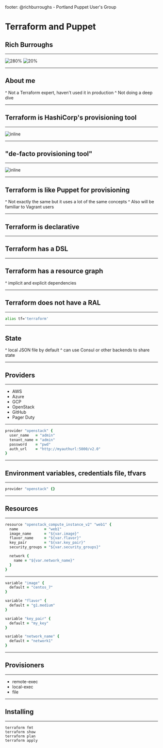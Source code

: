 footer: @richburroughs - Portland Puppet User's Group

# Terraform and Puppet

## Rich Burroughs

---

![280%](terraform-vertical-color.png)
![20%](puppet-logo-tagline-03.png)

---

## About me

^ Not a Terraform expert, haven't used it in production
^ Not doing a deep dive

---

## Terraform is HashiCorp's provisioning tool

---

![inline](terraformio_site.png)

---

## "de-facto provisioning tool"

---

![inline](terraform_book_cover.jpg)

---

## Terraform is like Puppet for provisioning

^ Not exactly the same but it uses a lot of the same concepts
^ Also will be familiar to Vagrant users

---

## Terraform is declarative

---

## Terraform has a DSL

---

## Terraform has a resource graph

^ implicit and explicit dependencies

---

## Terraform does not have a RAL

---

``` Bash
alias tf='terraform'
```

---

## State

^ local JSON file by default
^ can use Consul or other backends to share state

---

## Providers

---

- AWS
- Azure
- GCP
- OpenStack
- GitHub
- Pager Duty

---

``` Ruby
provider "openstack" {
  user_name   = "admin"
  tenant_name = "admin"
  password    = "pwd"
  auth_url    = "http://myauthurl:5000/v2.0"
}
```

---

## Environment variables, credentials file, tfvars

---

``` Ruby
provider "openstack" {}
```

---

## Resources

---

``` Ruby
resource "openstack_compute_instance_v2" "web1" {
  name            = "web1"
  image_name      = "${var.image}"
  flavor_name     = "${var.flavor}"
  key_pair        = "${var.key_pair}"
  security_groups = "${var.security_groups}"

  network {
    name = "${var.network_name}"
  }
}
```

---

```Ruby
variable "image" {
  default = "centos_7"
}

variable "flavor" {
  default = "g1.medium"
}

variable "key_pair" {
  default = "my_key"
}

variable "network_name" {
  default = "network1"
}
```

---

## Provisioners

---

- remote-exec
- local-exec
- file

---

## Installing

---

```
terraform fmt
terraform show
terraform plan
terraform apply
```
